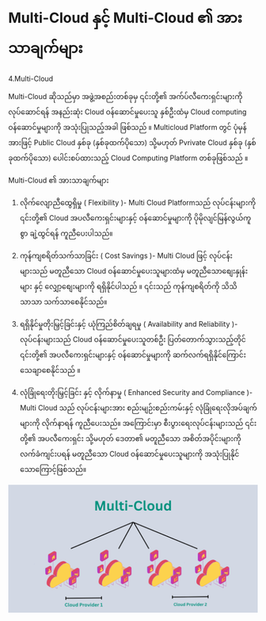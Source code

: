 # Multi-Cloud နှင့် Multi-Cloud ၏ အားသာချက်များ


4.Multi-Cloud


Multi-Cloud ဆိုသည်မှာ အဖွဲ့အစည်းတစ်ခုမှ ၎င်းတို့၏ အက်ပ်လီကေးရှင်းများကို လုပ်ဆောင်ရန် အနည်းဆုံး Cloud ဝန်ဆောင်မှုပေးသူ နှစ်ဦးထံမှ Cloud computing ဝန်ဆောင်မှုများကို အသုံးပြုသည့်အခါ ဖြစ်သည် ။ Multicloud Platform တွင် ပုံမှန်အားဖြင့် Public Cloud နှစ်ခု (နှစ်ခုထက်ပိုသော) သို့မဟုတ် Pvrivate Cloud နှစ်ခု (နှစ်ခုထက်ပိုသော) ပေါင်းစပ်ထားသည့် Cloud Computing Platform တစ်ခုဖြစ်သည် ။ 

Multi-Cloud ၏ အားသာချက်များ


1. လိုက်လျောညီထွေရှိမှု ( Flexibility )- Multi Cloud Platformသည် လုပ်ငန်းများကို ၎င်းတို့၏ Cloud အပလီကေးရှင်းများနှင့် ဝန်ဆောင်မှုများကို ပိုမိုလျင်မြန်လွယ်ကူစွာ ချဲ့ထွင်ရန် ကူညီပေးပါသည်။ 

2. ကုန်ကျစရိတ်သက်သာခြင်း ( Cost Savings )- Multi Cloud ဖြင့် လုပ်ငန်းများသည် မတူညီသော Cloud ဝန်ဆောင်မှုပေးသူများထံမှ မတူညီသောစျေးနှုန်းများ နှင့် လျှော့စျေးများကို ရရှိနိုင်ပါသည် ။ ၎င်းသည် ကုန်ကျစရိတ်ကို သိသိသာသာ သက်သာစေနိုင်သည်။

3. ရရှိနိုင်မှုတိုးမြှင့်ခြင်းနှင့် ယုံကြည်စိတ်ချရမှု ( Availability and Reliability )- လုပ်ငန်းများသည် Cloud ဝန်ဆောင်မှုပေးသူတစ်ဦး ပြတ်တောက်သွားသည့်တိုင် ၎င်းတို့၏ အပလီကေးရှင်းများနှင့် ဝန်ဆောင်မှုများကို ဆက်လက်ရရှိနိုင်ကြောင်း သေချာစေနိုင်သည် ။


4. လုံခြုံရေးတိုးမြှင့်ခြင်း နှင့် လိုက်နာမှု ( Enhanced Security and Compliance )- Multi Cloud သည် လုပ်ငန်းများအား စည်းမျဉ်းစည်းကမ်းနှင့် လုံခြုံရေးလိုအပ်ချက်များကို လိုက်နာရန် ကူညီပေးသည်။ အကြောင်းမှာ စီးပွားရေးလုပ်ငန်းများသည် ၎င်းတို့၏ အပလီကေးရှင်း သို့မဟုတ် ဒေတာ၏ မတူညီသော အစိတ်အပိုင်းများကို လက်ခံကျင်းပရန် မတူညီသော Cloud ဝန်ဆောင်မှုပေးသူများကို အသုံးပြုနိုင်သောကြောင့်ဖြစ်သည်။


<div align="center">
</div>
<img alt="demo" src="/image/11.png" />
<br/>
